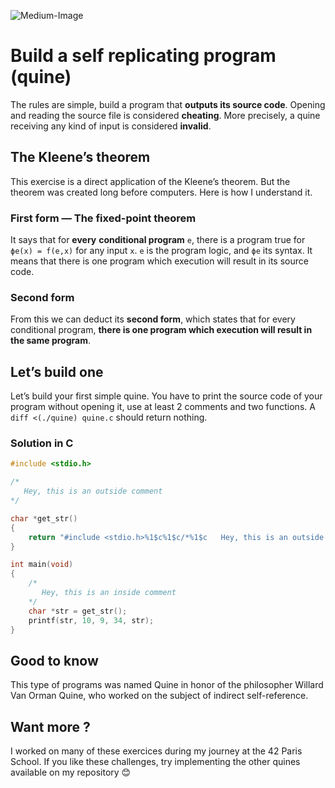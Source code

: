 ![Medium-Image](https://miro.medium.com/v2/resize:fit:640/format:webp/1*BhNLevFRu2bLdXyK6fL27A.jpeg)

# Build a self replicating program (quine)

The rules are simple, build a program that **outputs its source code**. Opening and reading the source file is considered **cheating**. More precisely, a quine receiving any kind of input is considered **invalid**.

## The Kleene’s theorem

This exercise is a direct application of the Kleene’s theorem. But the theorem was created long before computers. Here is how I understand it.

### First form — The fixed-point theorem

It says that for **every** **conditional program** `e`, there is a program true for `ϕe(x) = f(e,x)` for any input `x`. `e` is the program logic, and `ϕe` its syntax. It means that there is one program which execution will result in its source code.

### Second form

From this we can deduct its **second form**, which states that for every conditional program, **there is one program which execution will result in the same program**.

## Let’s build one

Let’s build your first simple quine. You have to print the source code of your program without opening it, use at least 2 comments and two functions. A `diff <(./quine) quine.c` should return nothing.

### Solution in C

```c
#include <stdio.h>

/*
   Hey, this is an outside comment
*/

char *get_str()
{
	return "#include <stdio.h>%1$c%1$c/*%1$c   Hey, this is an outside comment%1$c*/%1$c%1$cchar *get_str()%1$c{%1$c%2$creturn %3$c%4$s%3$c;%1$c}%1$c%1$cint main(void)%1$c{%1$c%2$c/*%1$c%2$c   Hey, this is an inside comment%1$c%2$c*/%1$c%2$cchar *str = get_str();%1$c%2$cprintf(str, 10, 9, 34, str);%1$c}%1$c";
}

int main(void)
{
	/*
	   Hey, this is an inside comment
	*/
	char *str = get_str();
	printf(str, 10, 9, 34, str);
}
```

## Good to know

This type of programs was named Quine in honor of the philosopher Willard Van Orman Quine, who worked on the subject of indirect self-reference.

## Want more ?

I worked on many of these exercices during my journey at the 42 Paris School. If you like these challenges, try implementing the other quines available on my repository 😊
